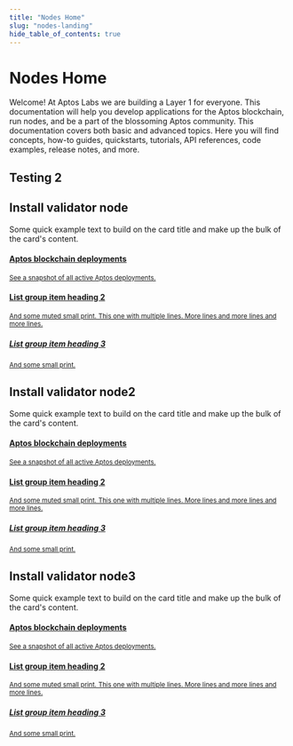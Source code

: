 ```yaml
---
title: "Nodes Home"
slug: "nodes-landing"
hide_table_of_contents: true
---
```


# Nodes Home

Welcome! At Aptos Labs we are building a Layer 1 for everyone. This documentation will help you develop applications for the Aptos blockchain, run nodes, and be a part of the blossoming Aptos community. This documentation covers both basic and advanced topics. Here you will find concepts, how-to guides, quickstarts, tutorials, API references, code examples, release notes, and more.

## Testing 2

<div class="docs-card-container">
  <div class="row row-cols-1 row-cols-md-2a g-4">
    <div class="col">
      <div class="card-no-border card-body h-100 d-flex flex-column">
        <div class="card-body">
          <h2 class="card-title">Install validator node</h2>
          <p class="card-text">
            Some quick example text to build on the card title and make up the
            bulk of the card's content.
          </p>
        </div>
        <div class="list-group list-group-flush">
          <a href="#" class="list-group-item">
            <div class="d-flex w-100 justify-content-between">
              <h4 class="mb-1">Aptos blockchain deployments</h4>
            </div>
            <small>See a snapshot of all active Aptos deployments.</small>
          </a>
          <a href="#" class="list-group-item">
            <div class="d-flex w-100 justify-content-between">
              <h4 class="mb-1">List group item heading 2</h4>
            </div>
            <small
              >And some muted small print. This one with multiple lines. More
              lines and more lines and more lines.</small
            >
          </a>
          <a href="#" class="list-group-item">
            <div class="d-flex w-100 justify-content-between">
              <h5 class="mb-1">List group item heading 3</h5>
            </div>
            <small>And some small print.</small>
          </a>
        </div>
      </div>
    </div>
    <div class="col">
      <div class="card-no-border card-body h-100 d-flex flex-column">
        <div class="card-body">
          <h2 class="card-title">Install validator node2</h2>
          <p class="card-text">
            Some quick example text to build on the card title and make up the
            bulk of the card's content.
          </p>
        </div>
        <div class="list-group list-group-flush">
          <a href="#" class="list-group-item">
            <div class="d-flex w-100 justify-content-between">
              <h4 class="mb-1">Aptos blockchain deployments</h4>
            </div>
            <small>See a snapshot of all active Aptos deployments.</small>
          </a>
          <a href="#" class="list-group-item">
            <div class="d-flex w-100 justify-content-between">
              <h4 class="mb-1">List group item heading 2</h4>
            </div>
            <small
              >And some muted small print. This one with multiple lines. More
              lines and more lines and more lines.</small
            >
          </a>
          <a href="#" class="list-group-item">
            <div class="d-flex w-100 justify-content-between">
              <h5 class="mb-1">List group item heading 3</h5>
            </div>
            <small>And some small print.</small>
          </a>
        </div>
      </div>
    </div>
    <div class="col">
      <div class="card-no-border card-body h-100 d-flex flex-column">
        <div class="card-body">
          <h2 class="card-title">Install validator node3</h2>
          <p class="card-text">
            Some quick example text to build on the card title and make up the
            bulk of the card's content.
          </p>
        </div>
        <div class="list-group list-group-flush">
          <a href="#" class="list-group-item">
            <div class="d-flex w-100 justify-content-between">
              <h4 class="mb-1">Aptos blockchain deployments</h4>
            </div>
            <small>See a snapshot of all active Aptos deployments.</small>
          </a>
          <a href="#" class="list-group-item">
            <div class="d-flex w-100 justify-content-between">
              <h4 class="mb-1">List group item heading 2</h4>
            </div>
            <small
              >And some muted small print. This one with multiple lines. More
              lines and more lines and more lines.</small
            >
          </a>
          <a href="#" class="list-group-item">
            <div class="d-flex w-100 justify-content-between">
              <h5 class="mb-1">List group item heading 3</h5>
            </div>
            <small>And some small print.</small>
          </a>
        </div>
      </div>
    </div>
  </div>
</div>
